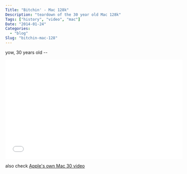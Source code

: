 ```yaml
---
Title: "Bitchin' - Mac 128k"
Description: "teardown of the 30 year old Mac 128k"
Tags: ["history", "video", "mac"]
Date: "2014-01-24"
Categories:
  - "blog"
Slug: "bitchin-mac-128"
---
```


yow, 30 years old --

<iframe width="560" height="315" src="//www.youtube.com/embed/Zz90MkUcho8#t=196" frameborder="0" allowfullscreen></iframe>
<br/>

also check [Apple's own Mac 30 video](http://www.apple.com/30-years/)
